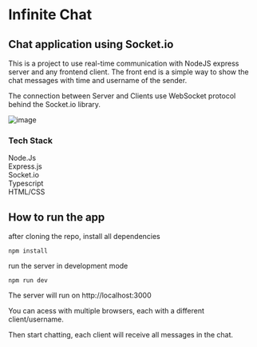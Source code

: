 # Infinite Chat

## Chat application using Socket.io

This is a project to use real-time communication with NodeJS express server and any frontend client.
The front end is a simple way to show the chat messages with time and username of the sender.

The connection between Server and Clients use WebSocket protocol behind the Socket.io library.

![image](https://user-images.githubusercontent.com/30271243/210014969-e99b5015-dbaf-4eb8-af85-7cde3b26614c.png)


### Tech Stack
Node.Js  
Express.js  
Socket.io  
Typescript  
HTML/CSS  

## How to run the app

after cloning the repo, install all dependencies

```npm install```

run the server in development mode

```npm run dev```

The server will run on http://localhost:3000

You can acess with multiple browsers, each with a different client/username.

Then start chatting, each client will receive all messages in the chat.

